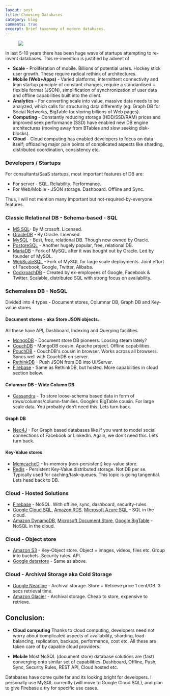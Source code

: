 ```yaml
---
layout: post
title: Choosing Databases
category: blog
comments: true
excerpt: Brief taxonomy of modern databases.    
---
```


<figure>
 <a href="{{ site.url }}/images/blog/database.jpg"><img src="{{ site.url }}/images/blog/database.jpg"></a>
</figure>
 
In last 5-10 years there has been huge wave of startups attempting to re-invent databases. This re-invention is justified by advent of
   
+ **Scale** - Proliferation of mobile. Billions of potential users. Hockey stick user growth. These require radical rethink of architectures.  
+ **Mobile (Web+Apps)** - Varied platforms, intermittent connectivity and lean startup principle of constant changes, require a standardised + flexible format (JSON), simplification of synchronization of user data and offline capabilities built into the client.  
+ **Analytics** - For converting scale into value, massive data needs to be analyzed, which calls for structuring data differently (eg: Graph DB for Social Networks, BigTable for storing billions of Web pages).  
+ **Computing** - Constantly reducing storage (HDD/SSD/RAM) prices and improved seek performance (SSD) have enabled new DB engine architectures (moving away from BTables and slow seeking disk-blocks).    
+ **Cloud** - Cloud computing has enabled developers to focus on data itself; offloading major pain points of complicated aspects like sharding, distributed coordination, consistency etc.  

### Developers / Startups 
For consultants/SaaS startups, most important features of DB are:  

- For server - SQL. Reliability. Performance.
- For Web/Mobile - JSON storage. Dashboard. Offline and Sync.

Thus, I will not mention many important but not-required-by-everyone features. 

### Classic Relational DB - Schema-based - SQL

+ [MS SQL](http://www.microsoft.com/SQLServer‎)- By Microsoft. Licensed.
+ [OracleDB](https://www.oracle.com/database/) - By Oracle. Licensed. 
+ [MySQL](http://dev.mysql.com/downloads/) - Best, free, relational DB. Though now owned by Oracle. 
+ [PostgreSQL](http://www.postgresql.org/) - Another hugely popular, free, relational DB.
+ [MariaDB](https://mariadb.org/) - Fork of MySQL after it was bought out by Oracle. Led by founder of MySQL.
+ [WebScaleSQL](http://webscalesql.org) - Fork of MySQL for large scale deployments. Joint effort of Facebook, Google, Twitter, Alibaba. 
+ [CockroachDB](https://www.cockroachlabs.com) - Created by ex-employees of Google, Facebook & Twitter. Scalable, distributed SQL with strong focus on availability.


### Schemaless DB - NoSQL
Divided into 4 types - Document stores, Columnar DB, Graph DB and Key-value stores

#### Document stores - aka Store JSON objects.  
All these have API, Dashboard, Indexing and Querying facilities. 

+ [MongoDB](https://www.mongodb.com/) - Document store DB pioneers. Loosing steam lately?
+ [CouchDB](http://couchdb.apache.org) - MongoDB cousin. Apache project. Offline capabilities. 
+ [PouchDB](http://pouchdb.com) - CouchDB's cousin in browser. Works across all browsers. Syncs well with CouchDB on server. 
+ [RethinkDB](https://www.rethinkdb.com/) - Push JSON from DB into UI/Server.
+ [Firebase](https://firebase.com) - Same as RethinkDB, but hosted. More capabilities in cloud section below. 

 
#### Columnar DB - Wide Column DB
+ [Cassandra](http://cassandra.apache.org/) - To store loose-schema based data in form of rows/columns/column-families. Google’s BigTable cousin. For large scale data. You probably don’t need this. Lets turn back.

#### Graph DB
+ [Neo4J](http://neo4j.com) - For Graph based databases like if you want to model social connections of Facebook or LinkedIn. Again, we don’t need this. Lets turn back.
 
#### Key-Value stores

+ [MemcacheD](https://memcached.org/) - In-memory (non-persistent) key-value store.  
+ [Redis](http://redis.io) - Persistent Key-Value distributed storage. Not DB per se. Typically used for caching/task-queues. This topic is going tangential. Lets head back to DB. 


### Cloud - Hosted Solutions

+ [Firebase](https://firebase.com) - NoSQL. With offline, sync, dashboard, security-rules. 
+ [Google Cloud SQL](https://cloud.google.com/sql/), [Amazon RDS](https:/aws.amazon.com/rds‎), [Microsoft Azure SQL](https://azure.microsoft.com/en-in/services/sql-database/) - SQL in the cloud.
+ [Amazon DynamoDB](https://aws.amazon.com/dynamodb/), [Microsoft Document Store](https://azure.microsoft.com/en-in/services/documentdb/), [Google BigTable](https://cloud.google.com/bigtable/) - NoSQL in the cloud.

### Cloud - Object store

+ [Amazon S3](https://aws.amazon.com/s3/) - Key-Object store. Object = images, videos, files etc. Group into buckets. Security rules. API.
+ [Google datastore](https://cloud.google.com/datastore) -  Same as above.
 
### Cloud - Archival Storage aka Cold Storage

+ [Google Nearline](https://cloud.google.com/storage-nearline/) - Archival storage. Store + Retrieve price 1 cent/GB. 3 secs retrieval time.  
+ [Amazon Glacier](https://aws.amazon.com/glacier/pricing/) - Archival storage. Cheap to store, expensive to retrieve. 
 
## Conclusion:

+ **Cloud computing**
Thanks to cloud computing, developers need not worry about complicated aspects of availability, sharding, load-balancing, replication, backups, performance, cost etc. All these are taken care of by capable cloud providers. 

+ **Mobile**
Most NoSQL (document store) database solutions are (fast) converging onto similar set of capabilities. Dashboard, Offline, Push, Sync, Security Rules, REST API, Cloud hosted etc. 

Databases have come quite far and its looking bright for developers. I personally use MySQL currently (will move to Google Cloud SQL), and plan to give Firebase a try for specific use cases.
